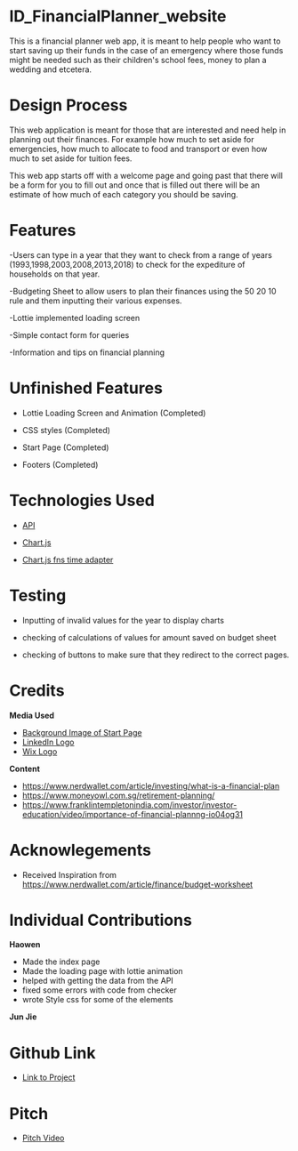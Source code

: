 # ID_FinancialPlanner_website
This is a financial planner web app, it is meant to help people who want to start saving up their funds in the case of an emergency where those funds might be needed such as their children's school fees, money to plan a wedding and etcetera.

# Design Process
This web application is meant for those that are interested and need help in planning out their finances. For example how much to set aside for emergencies, how much to allocate to food and transport or even how much to set aside for tuition fees. 

This web app starts off with a welcome page and going past that there will be a form for you to fill out and once that is filled out there will be an estimate of how much of each category you should be saving.

# Features
-Users can type in a year that they want to check from a range of years (1993,1998,2003,2008,2013,2018) to check for the expediture of households on that year.

-Budgeting Sheet to allow users to plan their finances using the 50 20 10 rule and them inputting their various expenses.

-Lottie implemented loading screen

-Simple contact form for queries

-Information and tips on financial planning

# Unfinished Features
- Lottie Loading Screen and Animation (Completed)

- CSS styles (Completed)

- Start Page (Completed)

- Footers (Completed)

# Technologies Used
- [API](https://www.tablebuilder.singstat.gov.sg/publicfacing/rest/timeseries/tabledata/17057)

- [Chart.js](https://www.jsdelivr.com/package/npm/chart.js)

- [Chart.js fns time adapter](https://github.com/chartjs/chartjs-adapter-date-fns)


# Testing
- Inputting of invalid values for the year to display charts

- checking of calculations of values for amount saved on budget sheet

- checking of buttons to make sure that they redirect to the correct pages.

# Credits

 **Media Used**
  - [Background Image of Start Page](https://wallpaperaccess.com/finance)
  - [LinkedIn Logo](https://www.flaticon.com/free-icon/linkedin_174857)
  - [Wix Logo](https://www.facebook.com/wix/photos/a.487548310428/10157360484775429/)

  **Content**
   - https://www.nerdwallet.com/article/investing/what-is-a-financial-plan
   - https://www.moneyowl.com.sg/retirement-planning/
   - https://www.franklintempletonindia.com/investor/investor-education/video/importance-of-financial-plannng-io04og31


# Acknowlegements
 - Received Inspiration from https://www.nerdwallet.com/article/finance/budget-worksheet


# Individual Contributions
  **Haowen**
  - Made the index page
  - Made the loading page with lottie animation
  - helped with getting the data from the API
  - fixed some errors with code from checker
  - wrote Style css for some of the elements

 **Jun Jie**

# Github Link
- [Link to Project](https://haowengan.github.io/ID_FinancialPlanner_WebApp)

# Pitch
- [Pitch Video](https://drive.google.com/file/d/1_ujxemfMxU6S-60KQFdv9rzAaNjmOErw/view?usp=sharing)

